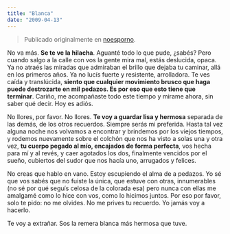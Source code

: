 ```yaml
---
title: "Blanca"
date: "2009-04-13"
---
```


> Publicado originalmente en [noesporno](/noesporno).

No va más. **Se te ve la hilacha**. Aguanté todo lo que pude, ¿sabés? Pero cuando salgo a la calle con vos la gente mira mal, estás deslucida, opaca. Ya no atraés las miradas que admiraban el brillo que dejaba tu caminar, allá en los primeros años. Ya no lucís fuerte y resistente, arrolladora. Te ves caída y translúcida, **siento que cualquier movimiento brusco que haga puede destrozarte en mil pedazos. Es por eso que esto tiene que terminar**. Cariño, me acompañaste todo este tiempo y mirame ahora, sin saber qué decir. Hoy es adiós.

No llores, por favor. No llores. **Te voy a guardar lisa y hermosa** separada de las demás, de los otros recuerdos. Siempre serás mi preferida. Hasta tal vez alguna noche nos volvamos a encontrar y brindemos por los viejos tiempos, y rodemos nuevamente sobre el colchón que nos ha visto a solas una y otra vez, **tu cuerpo pegado al mío, encajados de forma perfecta**, vos hecha para mí y al revés, y caer agotados los dos, finalmente vencidos por el sueño, cubiertos del sudor que nos hacía uno, arrugados y felices.

No creas que hablo en vano. Estoy escupiendo el alma de a pedazos. Yo sé que vos sabés que no fuiste la única, que estuve con otras, innumerables (no sé por qué seguís celosa de la colorada esa) pero nunca con ellas me amalgamé como lo hice con vos, como lo hicimos juntos. Por eso por favor, solo te pido: no me olvides. No me prives tu recuerdo. Yo jamás voy a hacerlo.

Te voy a extrañar. Sos la remera blanca más hermosa que tuve.